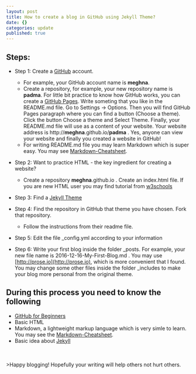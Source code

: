 ```yaml
---
layout: post
title: How to create a blog in GitHub using Jekyll Theme?
date: {}
categories: update
published: true
---
```


## Steps:

- Step 1: Create a [GitHub](https://github.com/) account.
  - For example, your GitHub account name is **meghna**.
  - Create a repository, for example, your new repository name is **padma**. For little bit practice to know how GitHub works, you can create a [GitHub Pages](https://pages.github.com/). Write someting that you like in the README.md file. Go to Settings -> Options. Then you will find GitHub Pages paragraph where you can find a button (Choose a theme). Click the button Choose a theme and Select Theme. Finally, your README.md file will use as a content of your website. Your website address is http://**meghna**.github.io/**padma** . Yes, anyone can view your website and finally you created a website in GitHub!   
  - For writing README.md file you may learn Markdown which is super easy. You may see [Markdown-Cheatsheet](https://github.com/adam-p/markdown-here/wiki/Markdown-Cheatsheet).

- Step 2: Want to practice HTML - the key ingredient for creating a website?  
  - Create a repository **meghna**.github.io . Create an index.html file. If you are new HTML user you may find tutorial from [w3schools](http://www.w3schools.com/html/) 

- Step 3: Find a [Jekyll Theme](https://jekyllthemes.io/)

- Step 4: Find the repository in GitHub that theme you have chosen. Fork that repository.
  - Follow the instructions from their readme file.

- Step 5: Edit the file _config.yml according to your information

- Step 6: Write your first blog inside the folder _posts. For example, your new file name is 2016-12-16-My-First-Blog.md . You may use [http://prose.io](http://prose.io), which is more convenient that I found. You may change some other files inside the folder _includes to make your blog more personal from the original theme.

## During this process you need to know the following
- [GitHub for Beginners](https://guides.github.com/activities/hello-world/) 
- Basic HTML
- Markdown, a lightweight markup language which is very simle to learn. You may see the [Markdown-Cheatsheet](https://github.com/adam-p/markdown-here/wiki/Markdown-Cheatsheet).
- Basic idea about [Jekyll](https://jekyllrb.com/) 
<br>
<br>
>Happy blogging! Hopefully your writing will help others not hurt others.
